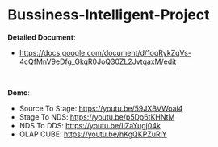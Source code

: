 # Bussiness-Intelligent-Project
**Detailed Document**: 
- https://docs.google.com/document/d/1oqRykZqVs-4cQfMnV9eDfg_GkqR0JoQ30ZL2JvtqaxM/edit

<br/>

**Demo**:
- Source To Stage: https://youtu.be/59JXBVWoai4
- Stage To NDS: https://youtu.be/p5Dp6tKHNtM
- NDS To DDS: https://youtu.be/IiZaYugj04k
- OLAP CUBE: https://youtu.be/hKgQKPZuRiY